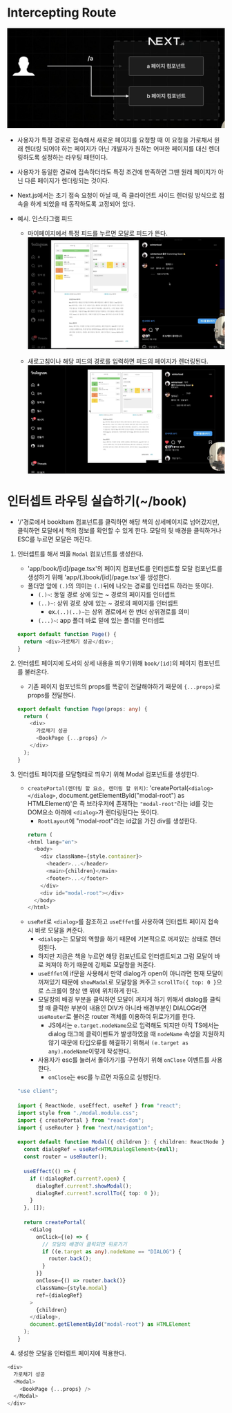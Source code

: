 # Intercepting Route

![alt text](8-2_interceptingRoute_img1.png)

- 사용자가 특정 경로로 접속해서 새로운 페이지를 요청할 때 이 요청을 가로채서 원래 렌더링 되어야 하는 페이지가 아닌 개발자가 원하는 어떠한 페이지를 대신 렌더링하도록 설정하는 라우팅 패턴이다.
- 사용자가 동일한 경로에 접속하더라도 특정 조건에 만족하면 그땐 원래 페이지가 아닌 다른 페이지가 렌더링되는 것이다.
- Next.js에서는 초기 접속 요청이 아닐 때, 즉 클라이언트 사이드 렌더링 방식으로 접속을 하게 되었을 때 동작하도록 고정되어 있다.
- 예시. 인스타그램 피드

  - 마이페이지에서 특정 피드를 누르면 모달로 피드가 뜬다.
    ![alt text](8-2_interceptingRoute_img2.png)

  - 새로고침이나 해당 피드의 경로를 입력하면 피드의 페이지가 렌더링된다.
    ![alt text](8-2_interceptingRoute_img3.png)

# 인터셉트 라우팅 실습하기(~/book)

- '/'경로에서 bookItem 컴포넌트를 클릭하면 해당 책의 상세페이지로 넘어갔지만, 클릭하면 모달에서 책의 정보를 확인할 수 있게 한다. 모달의 뒷 배경을 클릭하거나 ESC를 누르면 모달은 꺼진다.

1. 인터셉트를 해서 띄울 `Modal` 컴포넌트를 생성한다.

   - 'app/book/[id]/page.tsx'의 페이지 컴포넌트를 인터셉트할 모달 컴포넌트를 생성하기 위해 'app/(.)book/[id]/page.tsx'를 생성한다.
   - 폴더명 앞에 `(.)`의 의미는 `(.)`뒤에 나오는 경로를 인터셉트 하라는 뜻이다.
     - `(.)~`: 동일 경로 상에 있는 ~ 경로의 페이지를 인터셉트
     - `(..)~`: 상위 경로 상에 있는 ~ 경로의 페이지를 인터셉트
       - ex.`(..)(..)~`는 상위 경로에서 한 번더 상위경로를 의미
     - `(...)~`: app 폴더 바로 밑에 있는 폴더를 인터셉트

   ```ts
   export default function Page() {
     return <div>가로채기 성공</div>;
   }
   ```

2. 인터셉트 페이지에 도서의 상세 내용을 띄우기위해 `book/[id]`의 페이지 컴포넌트를 불러온다.

   - 기존 페이지 컴포넌트의 props를 똑같이 전달해야하기 때문에 `{...props}`로 props를 전달한다.

   ```ts
   export default function Page(props: any) {
     return (
       <div>
         가로채기 성공
         <BookPage {...props} />
       </div>
     );
   }
   ```

3. 인터셉트 페이지를 모달형태로 띄우기 위해 Modal 컴포넌트를 생성한다.

   - `createPortal(렌더링 할 요소, 렌더링 할 위치)`: 'createPortal(`<dialog></dialog>`, document.getElementById("modal-root") as HTMLElement)'은 즉 브라우저에 존재하는 `"modal-root"`라는 id를 갖는 DOM요소 아래에 `<dialog>`가 렌더링된다는 뜻이다.
     - `RootLayout`에 "modal-root"라는 id값을 가진 div를 생성한다.
     ```ts
     return (
     <html lang="en">
       <body>
         <div className={style.container}>
           <header>...</header>
           <main>{children}</main>
           <footer>...</footer>
         </div>
         <div id="modal-root"></div>
       </body>
     </html>
     ```
   - `useRef`로 `<dialog>`를 참조하고 `useEffet`를 사용하여 인터셉트 페이지 접속 시 바로 모달을 켜준다.
     - `<dialog>`는 모달의 역할을 하기 때문에 기본적으로 꺼져있는 상태로 렌더링된다.
     - 하지만 지금은 책을 누르면 해당 컴포넌트로 인터셉트되고 그럼 모달이 바로 켜져야 하기 때문에 강제로 모달창을 켜준다.
     - `useEffet`에 if문을 사용해서 만약 dialog가 open이 아니라면 현재 모달이 꺼져있기 때문에 `showMadal`로 모달창을 켜주고 `scrollTo({ top: 0 }`으로 스크롤이 항상 맨 위에 위치하게 한다.
     - 모달창의 배경 부분을 클릭하면 모달이 꺼지게 하기 위해서 dialog를 클릭할 때 클릭한 부분이 내용인 DIV가 아니라 배경부분인 DIALOG라면 `useRouter`로 불러온 router 객체를 이용하여 뒤로가기를 한다.
       - JS에서는 `e.target.nodeName`으로 입력해도 되지만 아직 TS에서는 dialog 태그에 클릭이벤트가 발생하였을 때 `nodeName` 속성을 지원하지 않기 때문에 타입오류를 해결하기 위해서 `(e.target as any).nodeName`이렇게 작성한다.
     - 사용자가 esc를 눌러서 돌아가기를 구현하기 위해 `onClose` 이벤트를 사용한다.
       - `onClose`는 esc를 누르면 자동으로 실행된다.

   ```ts
   "use client";

   import { ReactNode, useEffect, useRef } from "react";
   import style from "./modal.module.css";
   import { createPortal } from "react-dom";
   import { useRouter } from "next/navigation";

   export default function Modal({ children }: { children: ReactNode }) {
     const dialogRef = useRef<HTMLDialogElement>(null);
     const router = useRouter();

     useEffect(() => {
       if (!dialogRef.current?.open) {
         dialogRef.current?.showModal();
         dialogRef.current?.scrollTo({ top: 0 });
       }
     }, []);

     return createPortal(
       <dialog
         onClick={(e) => {
           // 모달의 배경이 클릭되면 뒤로가기
           if ((e.target as any).nodeName == "DIALOG") {
             router.back();
           }
         }}
         onClose={() => router.back()}
         className={style.modal}
         ref={dialogRef}
       >
         {children}
       </dialog>,
       document.getElementById("modal-root") as HTMLElement
     );
   }
   ```

4. 생성한 모달을 인터렙트 페이지에 적용한다.

```ts
<div>
  가로채기 성공
  <Modal>
    <BookPage {...props} />
  </Modal>
</div>
```
